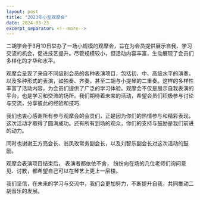 ```yaml
---
layout: post
title: "2023年小型观摩会"
date: 2024-03-23
excerpt_separator: <!--more-->
---
```

二胡学会于3月10日举办了一场小规模的观摩会，旨在为会员提供展示自我、学习交流的机会，促进技艺提升。尽管规模较小，但活动内容丰富，生动展现了会员们多样化的才华和水平。
<!--more-->

观摩会呈现了来自不同级别会员的各种表演项目，包括初、中、高级水平的演奏，以及多种形式的表演，如独奏、齐奏，甚至二胡与小提琴的二重奏。这样的多样性丰富了活动内容，为会员们提供了广泛的学习体验。观摩会不仅是展示自我表演的平台，也是学习和交流的场所。我们期待着未来的活动，希望会员们积极参与讨论与交流，分享彼此的经验和技巧.

我们也衷心感谢所有参与观摩会的会员们，正是因为你们的热情参与和精彩表现，这次活动才取得了圆满成功。还有所有到场的观众，你们的支持与鼓励是我们前进的动力。

同时也谢谢王方亮会长、翁凤玫常务副会长，以及刘智乐副会长对这次活动的鼓励。

观摩会表演项目结束后， 表演者都依依不舍， 纷纷向在场的几位老师们询问意见、讨教，都希望自己可以在琴艺上更上一层楼。

我们坚信，在未来的学习与交流中，我们会更加努力，不断提升自我，共同推动二胡音乐的发展。
